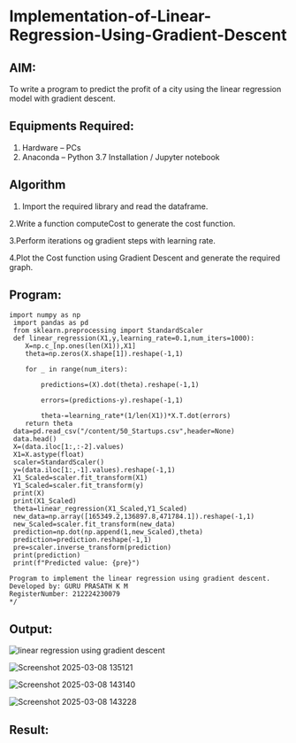 # Implementation-of-Linear-Regression-Using-Gradient-Descent

## AIM:
To write a program to predict the profit of a city using the linear regression model with gradient descent.

## Equipments Required:
1. Hardware – PCs
2. Anaconda – Python 3.7 Installation / Jupyter notebook

## Algorithm
1. Import the required library and read the dataframe.

2.Write a function computeCost to generate the cost function.

3.Perform iterations og gradient steps with learning rate.

4.Plot the Cost function using Gradient Descent and generate the required graph. 

## Program:
```
import numpy as np
 import pandas as pd
 from sklearn.preprocessing import StandardScaler
 def linear_regression(X1,y,learning_rate=0.1,num_iters=1000):
    X=np.c_[np.ones(len(X1)),X1]
    theta=np.zeros(X.shape[1]).reshape(-1,1)
    
    for _ in range(num_iters):
        
        predictions=(X).dot(theta).reshape(-1,1)
        
        errors=(predictions-y).reshape(-1,1)
        
        theta-=learning_rate*(1/len(X1))*X.T.dot(errors)
    return theta
 data=pd.read_csv("/content/50_Startups.csv",header=None)
 data.head()
 X=(data.iloc[1:,:-2].values)
 X1=X.astype(float)
 scaler=StandardScaler()
 y=(data.iloc[1:,-1].values).reshape(-1,1)
 X1_Scaled=scaler.fit_transform(X1)
 Y1_Scaled=scaler.fit_transform(y)
 print(X)
 print(X1_Scaled)
 theta=linear_regression(X1_Scaled,Y1_Scaled)
 new_data=np.array([165349.2,136897.8,471784.1]).reshape(-1,1)
 new_Scaled=scaler.fit_transform(new_data)
 prediction=np.dot(np.append(1,new_Scaled),theta)
 prediction=prediction.reshape(-1,1)
 pre=scaler.inverse_transform(prediction)
 print(prediction)
 print(f"Predicted value: {pre}")

Program to implement the linear regression using gradient descent.
Developed by: GURU PRASATH K M
RegisterNumber: 212224230079 
*/
```

## Output:
![linear regression using gradient descent](sam.png)

![Screenshot 2025-03-08 135121](https://github.com/user-attachments/assets/02f82f60-ec05-4b70-a9ae-e801165e1f38)

![Screenshot 2025-03-08 143140](https://github.com/user-attachments/assets/43573066-a741-41f8-8fa3-0c2c7389e6e7)

![Screenshot 2025-03-08 143228](https://github.com/user-attachments/assets/cae8a257-220f-4c2d-9a2f-6aed38449241)

## Result:
